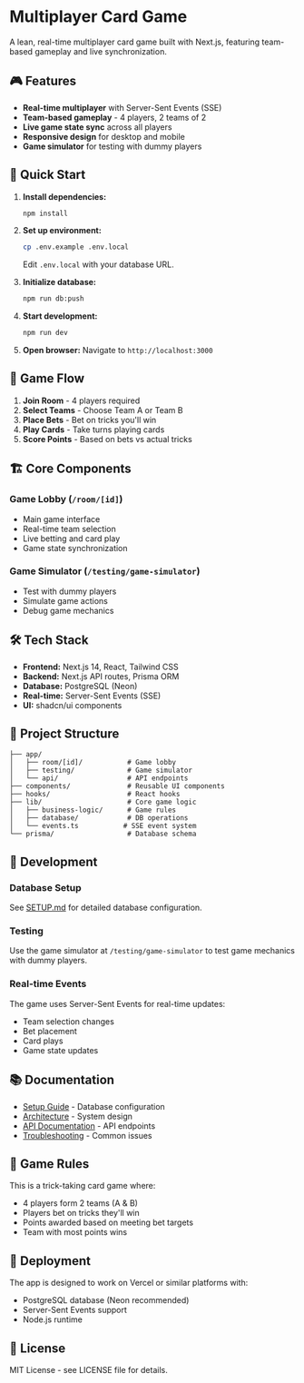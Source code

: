 # Multiplayer Card Game

A lean, real-time multiplayer card game built with Next.js, featuring team-based gameplay and live synchronization.

## 🎮 Features

- **Real-time multiplayer** with Server-Sent Events (SSE)
- **Team-based gameplay** - 4 players, 2 teams of 2
- **Live game state sync** across all players
- **Responsive design** for desktop and mobile
- **Game simulator** for testing with dummy players

## 🚀 Quick Start

1. **Install dependencies:**
   ```bash
   npm install
   ```

2. **Set up environment:**
   ```bash
   cp .env.example .env.local
   ```
   Edit `.env.local` with your database URL.

3. **Initialize database:**
   ```bash
   npm run db:push
   ```

4. **Start development:**
   ```bash
   npm run dev
   ```

5. **Open browser:**
   Navigate to `http://localhost:3000`

## 🎯 Game Flow

1. **Join Room** - 4 players required
2. **Select Teams** - Choose Team A or Team B
3. **Place Bets** - Bet on tricks you'll win
4. **Play Cards** - Take turns playing cards
5. **Score Points** - Based on bets vs actual tricks

## 🏗️ Core Components

### Game Lobby (`/room/[id]`)
- Main game interface
- Real-time team selection
- Live betting and card play
- Game state synchronization

### Game Simulator (`/testing/game-simulator`)
- Test with dummy players
- Simulate game actions
- Debug game mechanics

## 🛠️ Tech Stack

- **Frontend:** Next.js 14, React, Tailwind CSS
- **Backend:** Next.js API routes, Prisma ORM
- **Database:** PostgreSQL (Neon)
- **Real-time:** Server-Sent Events (SSE)
- **UI:** shadcn/ui components

## 📁 Project Structure

```
├── app/
│   ├── room/[id]/           # Game lobby
│   ├── testing/             # Game simulator
│   └── api/                 # API endpoints
├── components/              # Reusable UI components
├── hooks/                   # React hooks
├── lib/                     # Core game logic
│   ├── business-logic/      # Game rules
│   ├── database/            # DB operations
│   └── events.ts           # SSE event system
└── prisma/                  # Database schema
```

## 🔧 Development

### Database Setup
See [SETUP.md](./SETUP.md) for detailed database configuration.

### Testing
Use the game simulator at `/testing/game-simulator` to test game mechanics with dummy players.

### Real-time Events
The game uses Server-Sent Events for real-time updates:
- Team selection changes
- Bet placement
- Card plays
- Game state updates

## 📚 Documentation

- [Setup Guide](./SETUP.md) - Database configuration
- [Architecture](./docs/ARCHITECTURE_OVERVIEW.md) - System design
- [API Documentation](./docs/API_DOCUMENTATION.md) - API endpoints
- [Troubleshooting](./TROUBLESHOOTING.md) - Common issues

## 🎲 Game Rules

This is a trick-taking card game where:
- 4 players form 2 teams (A & B)
- Players bet on tricks they'll win
- Points awarded based on meeting bet targets
- Team with most points wins

## 🚀 Deployment

The app is designed to work on Vercel or similar platforms with:
- PostgreSQL database (Neon recommended)
- Server-Sent Events support
- Node.js runtime

## 📄 License

MIT License - see LICENSE file for details.
